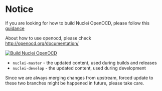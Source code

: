# Notice

If you are looking for how to build Nuclei OpenOCD,
please follow this [guidance](https://github.com/riscv-mcu/openocd-xpack/blob/xpack-nuclei-next/README-BUILD-Nuclei.md)

About how to use openocd, please check http://openocd.org/documentation/

[![Build Nuclei OpenOCD](https://github.com/riscv-mcu/riscv-openocd/workflows/Build%20Nuclei%20OpenOCD/badge.svg)](https://github.com/riscv-mcu/riscv-openocd/actions)

- `nuclei-master` - the updated content, used during builds and releases
- `nuclei-develop` - the updated content, used during development

Since we are always merging changes from upstream, forced update to these two branches
might be happened in future, please take care.
